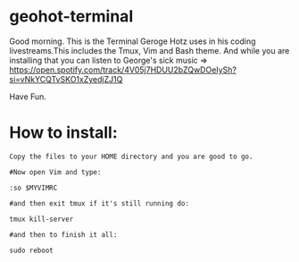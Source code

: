 # geohot-terminal
Good morning.
This is the Terminal Geroge Hotz uses in his coding livestreams.This includes the Tmux, Vim and Bash theme. And while you are installing that you can listen to George's sick music => https://open.spotify.com/track/4V05j7HDUU2bZQwDOeIySh?si=vNkYCQTvSKO1xZyedjZJ1Q

Have Fun.

# How to install:

```
Copy the files to your HOME directory and you are good to go.

#Now open Vim and type:

:so $MYVIMRC

#and then exit tmux if it's still running do:

tmux kill-server

#and then to finish it all:

sudo reboot
```
